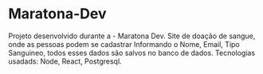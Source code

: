 # Maratona-Dev
Projeto desenvolvido durante a - Maratona Dev.
Site de doação de sangue, onde as pessoas podem se cadastrar Informando o Nome, Email, Tipo Sanguineo, todos esses dados são salvos no banco de dados.
Tecnologias usadads: Node, React, Postgresql.
